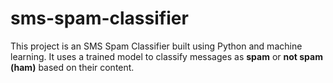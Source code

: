 # sms-spam-classifier
This project is an SMS Spam Classifier built using Python and machine learning. It uses a trained model to classify messages as **spam** or **not spam (ham)** based on their content.
